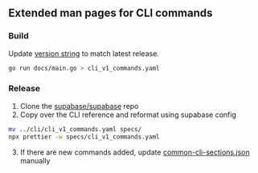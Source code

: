 ## Extended man pages for CLI commands

### Build

Update [version string](https://github.com/supabase/cli/blob/main/docs/main.go#L33) to match latest release.

```bash
go run docs/main.go > cli_v1_commands.yaml
```

### Release

1. Clone the [supabase/supabase](https://github.com/supabase/supabase) repo
2. Copy over the CLI reference and reformat using supabase config

```bash
mv ../cli/cli_v1_commands.yaml specs/
npx prettier -w specs/cli_v1_commands.yaml
```

3. If there are new commands added, update [common-cli-sections.json](https://github.com/supabase/supabase/blob/master/spec/common-cli-sections.json) manually
